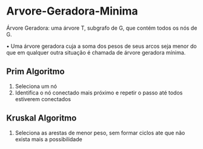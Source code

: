 # Arvore-Geradora-Minima
Árvore Geradora: uma árvore T, subgrafo
de G, que contém todos os nós de G.

• Uma árvore geradora cuja a soma dos
pesos de seus arcos seja menor do que
em qualquer outra situação é chamada de
árvore geradora mínima.

## Prim Algoritmo
1. Seleciona um nó
2. Identifica o nó conectado mais próximo e
repetir o passo até todos estiverem
conectados

## Kruskal Algoritmo
1. Seleciona as arestas de menor peso, sem
formar ciclos ate que não exista mais a
possibilidade
